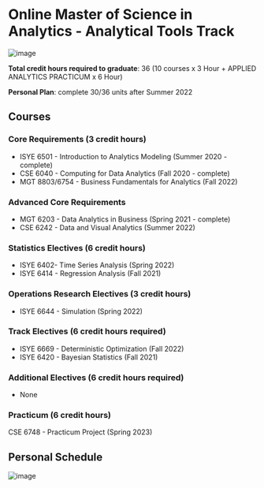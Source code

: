 # Online Master of Science in Analytics - Analytical Tools Track
![image](https://user-images.githubusercontent.com/61436947/116816896-22bcc880-ab21-11eb-9c04-87f2269be075.png)


__Total credit hours required to graduate__: 36 (10 courses x 3 Hour + APPLIED ANALYTICS PRACTICUM x 6 Hour)

__Personal Plan__: complete 30/36 units after Summer 2022

## Courses

### Core Requirements (3 credit hours)
- ISYE 6501 - Introduction to Analytics Modeling (Summer 2020 - complete)
- CSE 6040 - Computing for Data Analytics (Fall 2020 - complete)
- MGT 8803/6754 - Business Fundamentals for Analytics (Fall 2022) 
### Advanced Core Requirements
- MGT 6203 - Data Analytics in Business (Spring 2021 - complete)
- CSE 6242 - Data and Visual Analytics (Summer 2022)
### Statistics Electives (6 credit hours)
- ISYE 6402- Time Series Analysis (Spring 2022)
- ISYE 6414 - Regression Analysis (Fall 2021)
### Operations Research Electives (3 credit hours)
- ISYE 6644 - Simulation (Spring 2022)
### Track Electives (6 credit hours required)
- ISYE 6669 - Deterministic Optimization (Fall 2022)
- ISYE 6420 - Bayesian Statistics (Fall 2021)
### Additional Electives (6 credit hours required)
- None
### Practicum (6 credit hours)
CSE 6748 - Practicum Project (Spring 2023)

## Personal Schedule
![image](https://user-images.githubusercontent.com/61436947/117500266-9bfd5680-af39-11eb-96ab-7abbbc239d84.png)
